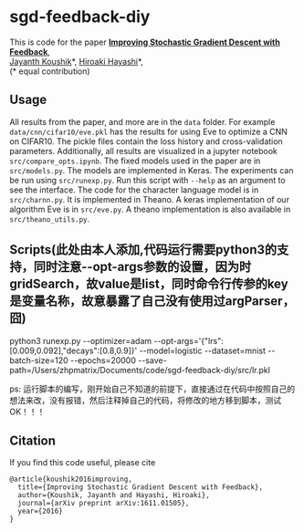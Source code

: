 # sgd-feedback-diy

This is code for the paper
**[Improving Stochastic Gradient Descent with Feedback](https://arxiv.org/abs/1611.01505)**,
<br>
[Jayanth Koushik](https://www.cs.cmu.edu/~jkoushik)\*,
[Hiroaki Hayashi](https://www.cs.cmu.edu/~hiroakih)\*,
<br>
(\* equal contribution)
<br>

## Usage
All results from the paper, and more are in the `data` folder. For example `data/cnn/cifar10/eve.pkl` has the results for using Eve to optimize a CNN on CIFAR10. The pickle files contain the loss history and cross-validation parameters. Additionally, all results are visualized in a jupyter notebook `src/compare_opts.ipynb`. The fixed models used in the paper are in `src/models.py`. The models are implemented in Keras. The experiments can be run using `src/runexp.py`. Run this script with `--help` as an argument to see the interface. The code for the character language model is in `src/charnn.py`. It is implemented in Theano. A keras implementation of our algorithm Eve is in `src/eve.py`. A theano implementation is also available in `src/theano_utils.py`.

## Scripts(此处由本人添加,代码运行需要python3的支持，同时注意--opt-args参数的设置，因为时gridSearch，故value是list，同时命令行传参的key是变量名称，故意暴露了自己没有使用过argParser，囧)

python3 runexp.py --optimizer=adam --opt-args='{"lrs":[0.009,0.092],"decays":[0.8,0.9]}' --model=logistic --dataset=mnist --batch-size=120 --epochs=20000 --save-path=/Users/zhpmatrix/Documents/code/sgd-feedback-diy/src/lr.pkl


ps: 运行脚本的编写，刚开始自己不知道的前提下，直接通过在代码中按照自己的想法来改，没有报错，然后注释掉自己的代码，将修改的地方移到脚本，测试OK！！！

## Citation
If you find this code useful, please cite
```
@article{koushik2016improving,
  title={Improving Stochastic Gradient Descent with Feedback},
  author={Koushik, Jayanth and Hayashi, Hiroaki},
  journal={arXiv preprint arXiv:1611.01505},
  year={2016}
}
```


